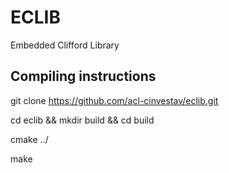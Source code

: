 # ECLIB
Embedded Clifford Library

## Compiling instructions

git clone https://github.com/acl-cinvestav/eclib.git

cd eclib && mkdir build && cd build

cmake ../

make

